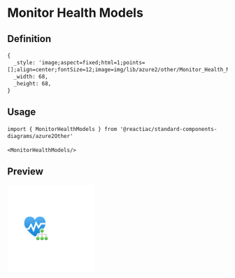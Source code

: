 # Monitor Health Models

## Definition

```
{
  _style: 'image;aspect=fixed;html=1;points=[];align=center;fontSize=12;image=img/lib/azure2/other/Monitor_Health_Models.svg;strokeColor=none;',
  _width: 68,
  _height: 68,
}
```

## Usage

```
import { MonitorHealthModels } from '@reactiac/standard-components-diagrams/azure2Other'

<MonitorHealthModels/>
```

## Preview

<img src="./monitor-health-models.png" width="200"/>
